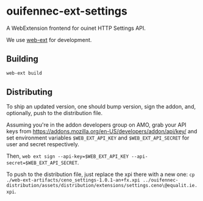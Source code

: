 # ouifennec-ext-settings

A WebExtension frontend for ouinet HTTP Settings API.

We use [web-ext](https://developer.mozilla.org/en-US/docs/Mozilla/Add-ons/WebExtensions/Getting_started_with_web-ext) for development.

## Building

```sh
web-ext build
```

## Distributing

To ship an updated version, one should bump version, sign the addon, and, optionally, push to the distribution file.

Assuming you're in the addon developers group on AMO, grab your API keys from <https://addons.mozilla.org/en-US/developers/addon/api/key/> and set environment variables `$WEB_EXT_API_KEY` and `$WEB_EXT_API_SECRET` for user and secret respectively.

Then, `web ext sign --api-key=$WEB_EXT_API_KEY --api-secret=$WEB_EXT_API_SECRET`.

To push to the distribution file, just replace the xpi there with a new one: `cp ./web-ext-artifacts/ceno_settings-1.0.1-an+fx.xpi ../ouifennec-distribution/assets/distribution/extensions/settings.ceno\@equalit.ie.xpi`.
